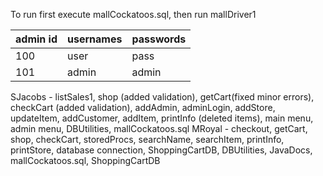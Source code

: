 To run first execute mallCockatoos.sql, then run mallDriver1

admin id | usernames | passwords
-|-|-
100|user|pass
101|admin|admin

SJacobs
    - listSales1, shop (added validation), getCart(fixed minor errors), checkCart 
	(added validation), addAdmin, adminLogin, addStore, updateItem, addCustomer,
	addItem, printInfo (deleted items), main menu, admin menu, DBUtilities,
	mallCockatoos.sql
MRoyal 
    - checkout, getCart, shop, checkCart, storedProcs, searchName, searchItem,
	printInfo, printStore, database connection, ShoppingCartDB, DBUtilities,
	JavaDocs, mallCockatoos.sql, ShoppingCartDB





